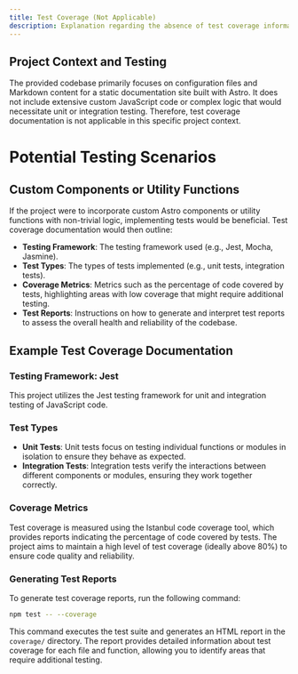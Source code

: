 ```yaml
---
title: Test Coverage (Not Applicable)
description: Explanation regarding the absence of test coverage information in the current project.
---
```


## Project Context and Testing

The provided codebase primarily focuses on configuration files and Markdown content for a static documentation site built with Astro.  It does not include extensive custom JavaScript code or complex logic that would necessitate unit or integration testing. Therefore, test coverage documentation is not applicable in this specific project context.

# Potential Testing Scenarios

## Custom Components or Utility Functions 

If the project were to incorporate custom Astro components or utility functions with non-trivial logic, implementing tests would be beneficial. Test coverage documentation would then outline:

* **Testing Framework**: The testing framework used (e.g., Jest, Mocha, Jasmine). 
* **Test Types**: The types of tests implemented (e.g., unit tests, integration tests).
* **Coverage Metrics**: Metrics such as the percentage of code covered by tests, highlighting areas with low coverage that might require additional testing. 
* **Test Reports**: Instructions on how to generate and interpret test reports to assess the overall health and reliability of the codebase. 

## Example Test Coverage Documentation

### Testing Framework: Jest

This project utilizes the Jest testing framework for unit and integration testing of JavaScript code.

### Test Types

* **Unit Tests**: Unit tests focus on testing individual functions or modules in isolation to ensure they behave as expected. 
* **Integration Tests**: Integration tests verify the interactions between different components or modules, ensuring they work together correctly.

### Coverage Metrics

Test coverage is measured using the Istanbul code coverage tool, which provides reports indicating the percentage of code covered by tests. The project aims to maintain a high level of test coverage (ideally above 80%) to ensure code quality and reliability. 

### Generating Test Reports

To generate test coverage reports, run the following command:

```bash
npm test -- --coverage
``` 

This command executes the test suite and generates an HTML report in the `coverage/` directory. The report provides detailed information about test coverage for each file and function, allowing you to identify areas that require additional testing. 
